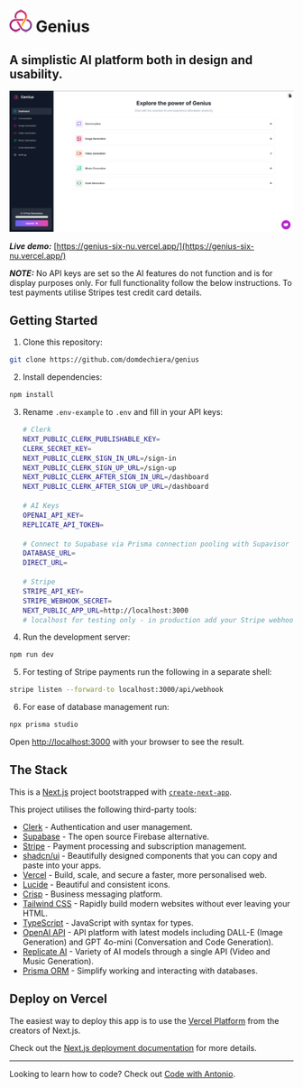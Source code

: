 # ![](genius-logo.png) Genius

## A simplistic AI platform both in design and usability.

![genius-screenshot.png](genius-screenshot.png)

***Live demo:*** [https://genius-six-nu.vercel.app/](https://genius-six-nu.vercel.app/)

***NOTE:*** No API keys are set so the AI features do not function and is for display purposes only. For full functionality follow the below instructions. To test payments utilise Stripes test credit card details.

## Getting Started

1. Clone this repository:

```bash
git clone https://github.com/domdechiera/genius
```

2. Install dependencies:

```bash
npm install
```

3. Rename `.env-example` to `.env` and fill in your API keys:

   ```bash
   # Clerk
   NEXT_PUBLIC_CLERK_PUBLISHABLE_KEY=
   CLERK_SECRET_KEY=
   NEXT_PUBLIC_CLERK_SIGN_IN_URL=/sign-in
   NEXT_PUBLIC_CLERK_SIGN_UP_URL=/sign-up
   NEXT_PUBLIC_CLERK_AFTER_SIGN_IN_URL=/dashboard
   NEXT_PUBLIC_CLERK_AFTER_SIGN_UP_URL=/dashboard
   
   # AI Keys
   OPENAI_API_KEY=
   REPLICATE_API_TOKEN=
   
   # Connect to Supabase via Prisma connection pooling with Supavisor
   DATABASE_URL=
   DIRECT_URL=
   
   # Stripe
   STRIPE_API_KEY=
   STRIPE_WEBHOOK_SECRET=
   NEXT_PUBLIC_APP_URL=http://localhost:3000 
   # localhost for testing only - in production add your Stripe webhooks endpoint URL
   ```

4. Run the development server:

```bash
npm run dev
```

5. For testing of Stripe payments run the following in a separate shell:

```bash
stripe listen --forward-to localhost:3000/api/webhook
```

6. For ease of database management run:

```bash
npx prisma studio
```

Open [http://localhost:3000](http://localhost:3000) with your browser to see the result.

## The Stack

This is a [Next.js](https://nextjs.org/) project bootstrapped with [`create-next-app`](https://github.com/vercel/next.js/tree/canary/packages/create-next-app).

This project utilises the following third-party tools:

- [Clerk](https://clerk.com) - Authentication and user management.
- [Supabase](https://supabase.com) - The open source Firebase alternative.
- [Stripe](https://stripe.com) - Payment processing and subscription management.
- [shadcn/ui](https://ui.shadcn.com/) - Beautifully designed components that you can copy and paste into your apps.
- [Vercel](https://vercel.com) -  Build, scale, and secure a faster, more personalised web.
- [Lucide](https://lucide.dev/) - Beautiful and consistent icons.
- [Crisp](https://crisp.chat/) - Business messaging platform.
- [Tailwind CSS](https://tailwindcss.com/) - Rapidly build modern websites without ever leaving your HTML.
- [TypeScript](https://www.typescriptlang.org/) - JavaScript with syntax for types.
- [OpenAI API](https://platform.openai.com/) -  API platform with latest models including DALL-E (Image Generation) and  GPT 4o-mini (Conversation and Code Generation).
- [Replicate AI](https://replicate.com) - Variety of AI models through a single API (Video and Music Generation).
- [Prisma ORM](https://prisma.io) - Simplify working and interacting with databases.

## Deploy on Vercel

The easiest way to deploy this app is to use the [Vercel Platform](https://vercel.com) from the creators of Next.js.

Check out the [Next.js deployment documentation](https://nextjs.org/docs/deployment) for more details.

---

Looking to learn how to code? Check out [Code with Antonio](https://www.codewithantonio.com/).

